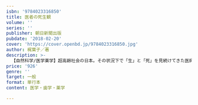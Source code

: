 ```yaml
---
isbn: '9784023316850'
title: 医者の死生観
volume: ''
series: ''
publisher: 朝日新聞出版
pubdate: '2018-02-20'
cover: 'https://cover.openbd.jp/9784023316850.jpg'
author: 梶葉子／著
description: >-
  【自然科学/医学薬学】超高齢社会の日本。その状況下で「生」と「死」を見続けてきた医師が、自身の「死生観」を語り尽くす。天野篤（順天堂医院）や加藤友朗（コロンビア大）ら20人の名医から紡ぎ出される言葉のすべてが、来たる多死社会へのプロローグとなる。
price: '926'
genre: ''
target: 一般
format: 単行本
content: 医学・歯学・薬学

---
```

